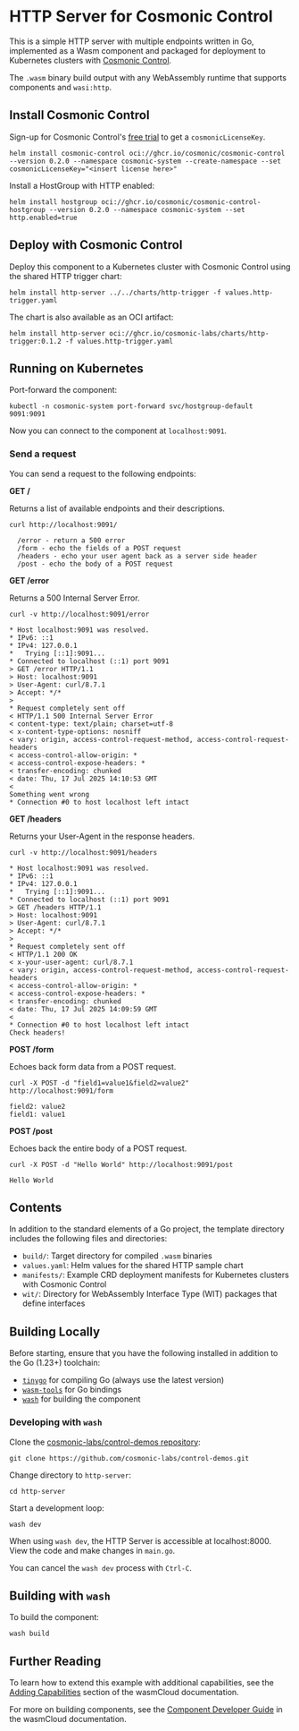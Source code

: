 # HTTP Server for Cosmonic Control

This is a simple HTTP server with multiple endpoints written in Go, implemented as a Wasm component and packaged for deployment to Kubernetes clusters with [Cosmonic Control](https://cosmonic.com/docs/).

The `.wasm` binary build output with any WebAssembly runtime that supports components and `wasi:http`.

## Install Cosmonic Control

Sign-up for Cosmonic Control's [free trial](https://cosmonic.com/trial) to get a `cosmonicLicenseKey`.

```shell
helm install cosmonic-control oci://ghcr.io/cosmonic/cosmonic-control --version 0.2.0 --namespace cosmonic-system --create-namespace --set cosmonicLicenseKey="<insert license here>"
```

Install a HostGroup with HTTP enabled:

```shell
helm install hostgroup oci://ghcr.io/cosmonic/cosmonic-control-hostgroup --version 0.2.0 --namespace cosmonic-system --set http.enabled=true
```

## Deploy with Cosmonic Control

Deploy this component to a Kubernetes cluster with Cosmonic Control using the shared HTTP trigger chart:

```shell
helm install http-server ../../charts/http-trigger -f values.http-trigger.yaml
```

The chart is also available as an OCI artifact:

```shell
helm install http-server oci://ghcr.io/cosmonic-labs/charts/http-trigger:0.1.2 -f values.http-trigger.yaml
```

## Running on Kubernetes

Port-forward the component:

```shell
kubectl -n cosmonic-system port-forward svc/hostgroup-default 9091:9091
```

Now you can connect to the component at `localhost:9091`.

### Send a request

You can send a request to the following endpoints:

**GET /**

Returns a list of available endpoints and their descriptions.

```shell
curl http://localhost:9091/
```
```text
  /error - return a 500 error
  /form - echo the fields of a POST request
  /headers - echo your user agent back as a server side header
  /post - echo the body of a POST request
```

**GET /error**

Returns a 500 Internal Server Error.

```shell
curl -v http://localhost:9091/error
```
```text
* Host localhost:9091 was resolved.
* IPv6: ::1
* IPv4: 127.0.0.1
*   Trying [::1]:9091...
* Connected to localhost (::1) port 9091
> GET /error HTTP/1.1
> Host: localhost:9091
> User-Agent: curl/8.7.1
> Accept: */*
>
* Request completely sent off
< HTTP/1.1 500 Internal Server Error
< content-type: text/plain; charset=utf-8
< x-content-type-options: nosniff
< vary: origin, access-control-request-method, access-control-request-headers
< access-control-allow-origin: *
< access-control-expose-headers: *
< transfer-encoding: chunked
< date: Thu, 17 Jul 2025 14:10:53 GMT
<
Something went wrong
* Connection #0 to host localhost left intact
```

**GET /headers**

Returns your User-Agent in the response headers.

```shell
curl -v http://localhost:9091/headers
```
```text
* Host localhost:9091 was resolved.
* IPv6: ::1
* IPv4: 127.0.0.1
*   Trying [::1]:9091...
* Connected to localhost (::1) port 9091
> GET /headers HTTP/1.1
> Host: localhost:9091
> User-Agent: curl/8.7.1
> Accept: */*
>
* Request completely sent off
< HTTP/1.1 200 OK
< x-your-user-agent: curl/8.7.1
< vary: origin, access-control-request-method, access-control-request-headers
< access-control-allow-origin: *
< access-control-expose-headers: *
< transfer-encoding: chunked
< date: Thu, 17 Jul 2025 14:09:59 GMT
<
* Connection #0 to host localhost left intact
Check headers!
```

**POST /form**

Echoes back form data from a POST request.

```shell
curl -X POST -d "field1=value1&field2=value2" http://localhost:9091/form
```
```text
field2: value2
field1: value1
```

**POST /post**

Echoes back the entire body of a POST request.

```shell
curl -X POST -d "Hello World" http://localhost:9091/post
```
```text
Hello World
```

## Contents

In addition to the standard elements of a Go project, the template directory includes the following files and directories:

- `build/`: Target directory for compiled `.wasm` binaries
- `values.yaml`: Helm values for the shared HTTP sample chart
- `manifests/`: Example CRD deployment manifests for Kubernetes clusters with Cosmonic Control
- `wit/`: Directory for WebAssembly Interface Type (WIT) packages that define interfaces

## Building Locally

Before starting, ensure that you have the following installed in addition to the Go (1.23+) toolchain:

- [`tinygo`](https://tinygo.org/getting-started/install/) for compiling Go (always use the latest version)
- [`wasm-tools`](https://github.com/bytecodealliance/wasm-tools#installation) for Go bindings
- [`wash`](https://github.com/wasmCloud/wash) for building the component

### Developing with `wash`

Clone the [cosmonic-labs/control-demos repository](https://github.com/cosmonic-labs/control-demos): 

```shell
git clone https://github.com/cosmonic-labs/control-demos.git
```

Change directory to `http-server`:

```shell
cd http-server
```

Start a development loop:

```shell
wash dev
```

When using `wash dev`, the HTTP Server is accessible at localhost:8000. View the code and make changes in `main.go`.

You can cancel the `wash dev` process with `Ctrl-C`.

## Building with `wash`

To build the component:

```shell
wash build
```

## Further Reading

To learn how to extend this example with additional capabilities, see the [Adding Capabilities](https://wasmcloud.com/docs/tour/adding-capabilities?lang=rust) section of the wasmCloud documentation.

For more on building components, see the [Component Developer Guide](https://wasmcloud.com/docs/developer/components/) in the wasmCloud documentation. 
